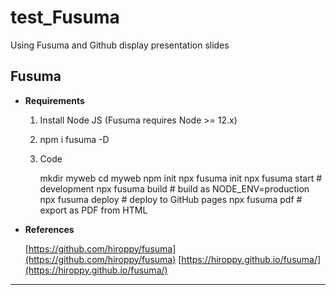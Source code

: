 # test_Fusuma
Using Fusuma and Github display presentation slides

## Fusuma

- **Requirements**
    1. Install Node JS (Fusuma requires Node >= 12.x)
    2. npm i fusuma -D
    3. Code

        mkdir myweb
        cd myweb
        npm init
        npx fusuma init
        npx fusuma start       # development
        npx fusuma build       # build as NODE_ENV=production
        npx fusuma deploy      # deploy to GitHub pages
        npx fusuma pdf         # export as PDF from HTML

- **References**

    [https://github.com/hiroppy/fusuma](https://github.com/hiroppy/fusuma)
    [https://hiroppy.github.io/fusuma/](https://hiroppy.github.io/fusuma/)

---
